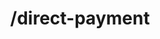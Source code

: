 ---
title: /direct-payment
position_number: 2
type: post
description: Payment API endpoint to complete the session previously generated on Kibramoa.

content_markdown: |-
  Last endpoint for complete the payment session and connect with the payment processors.

  You must previously initiate a session and retreive a correct paymentOptionId to this endpoint to get a proper response

  Request parameters:

  | Field   | Type   | Description                        |
  | ------- | ------ | ---------------------------------- |
  | *sessionId | string | UUID of the session generated previously. |
  | *paymentOptionId | string | Payment option string. |
  | bankId | string | Bank id chosen by the end user. |
  | extraData | array | Set of extra parameters taken from end-user input. |
 
  {: .info }
  The responses from this endpoint differ depending on the payment option chosen on the /payment-options call, please reveiw the statusCode response parameter on the table below.

  Response have the following schema:

  | Field   | Type   | Description                        |
  | ------- | ------ | ---------------------------------- |
  | *statusCode | string | Code indicating the action.<br /> Values: <br />000 -> 'success': payment completed with success. <br /> 300 -> 'redirect': redirect end user. <br /> 081 -> 'qrcode': display or render QR code. <br /> 082 -> 'request': build a HTTP request with provided details. <br /> 083 ->'receipt': print a recepit to end user with the provided details. <br /> 084 -> 'info': display instructions about the payment before redirect. <br />  999 -> 'error': payment failed. | 
  | resultType | string | Action to execute after the payment, could be redirect to new page, build a request, etc. | 
  | result | object | Details result with next step to take in order to complete the payment process. | 

  {: .info }
  **Note**: The `Content-Type` header should be set to `application/json` along with the merchant API key

  An error response will return an HTTP error code and have the following schema:

  | Field   | Type   | Description                        |
  | ------- | ------ | ---------------------------------- |
  | *statusCode | integer | If an error is returned the error code is shown here. |
  | *message | array | Array containing all the error messages. |
  | error | string | Error description. |

right_code_blocks:
  - code_block: |1-
      {
          "sessionId": "3b21a1e2-e8c2-4e86-8de8-8441ea5c7dba",
          "paymentOptionId": "4fb6f4dfab76be51616d18e1f679409cc1d0711dc597c86033235ab72a85d384492e19f8f90e8bff04638c3579290bd336986ca9ff432de17fbb20ee659fe797eb35395b8d9f67f0fb21ec0069bee85083eb22057f6a40152b9d7507f0b895851ebbbbbca679092323",
          "bankId": null,
          "extraData": {
            "cardnum": "520000*0007",
            "expiryyear": "2023",
            "expirymonth": "01",
            "cardcvv": "111",
            "cardholder": "cardholder name"
          }
      }
    title: Request
    language: json
  - code_block: |2-
      {
        "statusCode": "000",
        "resultType": "success",
        "result": {
            "transactionId": "15be2828-c286-48f0-ae73-7a9f151dc0f2"
          }
      }
    title: Success
    language: json
  - code_block: |3-    
       {
         "statusCode": "300",
         "resultType": "redirect",
         "result": {
             "redirectUrl": "https://sandbox.kibramoa.net/paycc.aspx?authcode=276c69d5-1a75-41c6-a6d6-398e4a52e72e&token=QfZSjdyG8HT%2b464XqRkil42Jr0zCGY%2bZ",
             "transactionId": "f5773e8a-697e-4b25-a01d-bd3701091a8f"
          }
        }
    title: Redirect
    language: json
  - code_block: |4-    
         {
            "statusCode": "081",
            "resultType": "qrcode",
            "result": {
                "qrCodeString": "00020126600014BR.GOV.BCB.PIX011434882109000111022022120528C2DB42465B9D5204000053039865406130.005802BR5909Transfero6012RioDeJaneiro6224052022120528C2DB42465B9D6304108C",
                "base64QRCode": "iVBORw0KGgoAAAANSUhEUgAAAVkAAAFZCAYAAAAy8lzbAAAAAXNSR0IArs4c...VVXXdC+J/.YII=",
                "transactionId": "08174da1-9b12-431f-a1b2-0b676b9b80ea"
            }
         }
    title: QRCode
    language: json
  - code_block: |5-    
          {
            "statusCode": "082",
            "resultType": "request",
            "result": {
              "targetUrl": "https://sandbox.paymentgt.com/fundtransfer",
              "method": "POST",
              "contentType": "application/json",
              "externalId": "my-00002",
              "status": "PROCESSING",
              "bodyPayload": {
                "bankcode": "RHB",
                "merchant": "Surepay88",
                "amount": "130",
                "refid": "my-00002",
                "token": "a883c0f2c78cf5c0815ed97c1c06a5a5",
                "customer": "Merch_User_123",
                "currency": "MYR",
                "language": "en",
                "clientip": "84.232.140.77",
                "post_url": "https://api.dev.kibramoa.net/notifications/surepay-apm/987441d2-c3b1-41e5-941a-000867bbd4a6",
                "failed_return_url": "https://merchant.io/where-to-go",
                "return_url": "https://merchant.io/where-to-go"
              },
              "queryParams": null,
              "transactionId": "33aa5301-4056-41bb-99db-33b56121de37"
            }
          }
    title: Request
    language: json 
  - code_block: |6-
          {
            "statusCode": "083",
            "resultType": "receipt",
            "result": {
                "sessionId": "bdfa8140-e0a3-49e0-8b3a-7717be3a1a76",
                "transactionId": "85fb951a-e8b9-4451-9007-2e8c1d582061",
                "bankName": "Any Emirate Bank",
                "paymentDetails": [
                    {
                        "label": "Rate",
                        "value": 3.72387
                    },
                    {
                        "label": "Amount",
                        "value": 3161.3
                    },
                    {
                        "label": "Currency",
                        "value": "AED"
                    },
                    {
                        "label": "Account info",
                        "value": "asdd12121212121"
                    },
                    {
                        "label": "Payment info",
                        "value": "Recipient_Name"
                    }
                ]
            }
           }
    title: Receipt
    language: json
  - code_block: |7-    
           {
            "statusCode": "084",
            "resultType": "info",
            "result": {
              "transactionId": "f5659201-a219-4be3-b14f-f2513280f236",
              "bankName": "Banco do Brasil",
              "paymentDetails": [],
              "paymentLocations": [
                {
                  "name": "Banco do Brasil",
                  "instructions": [
                    "Após clicar no link para o seu Internet Banking, seguir as instruções abaixo",
                    "Selecione a opção \"Débito em Conta\" e informe sua agência e conta corrente",
                    "Verifique se seu nome aparece corretamente e digite sua senha eletrônica",
                    "Digite sua senha de 6 dígitos e clique no botão continuar",
                    "Clique no botão \"Concordo\" e confirme sua compra"
                  ]
                }
              ],
              "redirectUrl": "https://sandbox-gateway.safetypay.com/banksgateway/9165/251168"
            }
           }
    title: Info
    language: json
  - code_block: |8-    
            {
            "statusCode": 400,
            "message": [
                "This session was completed."
            ]
            }
    title: Error
    language: json 
---